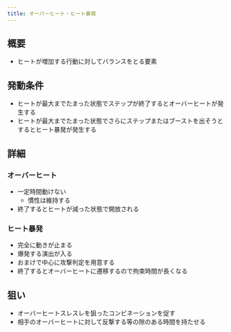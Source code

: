 ```yaml
---
title: オーバーヒート・ヒート暴発
---
```


## 概要
* ヒートが増加する行動に対してバランスをとる要素

## 発動条件
* ヒートが最大までたまった状態でステップが終了するとオーバーヒートが発生する
* ヒートが最大までたまった状態でさらにステップまたはブーストを出そうとするとヒート暴発が発生する

## 詳細
### オーバーヒート
* 一定時間動けない
    * 慣性は維持する
* 終了するとヒートが減った状態で開放される

### ヒート暴発
* 完全に動きが止まる
* 爆発する演出が入る
* おまけで中心に攻撃判定を用意する
* 終了するとオーバーヒートに遷移するので拘束時間が長くなる

## 狙い
* オーバーヒートスレスレを狙ったコンビネーションを促す
* 相手のオーバーヒートに対して反撃する等の隙のある時間を持たせる
